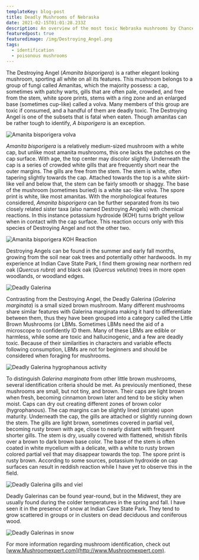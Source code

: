 ```yaml
---
templateKey: blog-post
title: Deadly Mushrooms of Nebraska
date: 2021-02-15T01:01:28.233Z
description: An overview of the most toxic Nebraska mushrooms by Chance Brueggemann.
featuredpost: true
featuredimage: /img/Destroying_Angel.png
tags:
  - identification
  - poisonous mushrooms
---
```


The Destroying Angel (*Amanita bisporigera*) is a rather elegant looking mushroom, sporting all white on all its features. This mushroom belongs to a group of fungi called Amanitas, which the majority possess: a cap, sometimes with patchy warts, gills that are often pale, crowded, and free from the stem, white spore prints, stems with a ring zone and an enlarged base (sometimes cup-like) called a volva. Many members of this group are toxic if consumed, and a handful of them are deadly toxic. The Destroying Angel is one of the subsets that is fatal when eaten. Though amanitas can be rather tough to identify, *A bisporigera* is an exception.

![Amanita bisporigera volva](/img/Mushroom_with_Volva.webp "Amanita bisporigera volva")

*Amanita bisporigera* is a relatively medium-sized mushroom with a white cap, but unlike most amanita mushrooms, this one lacks the patches on the cap surface. With age, the top center may discolor slightly. Underneath the cap is a series of crowded white gills that are frequently short near the outer margins. The gills are free from the stem. The stem is white, often tapering slightly towards the cap. Attached towards the top is a white skirt-like veil and below that, the stem can be fairly smooth or shaggy. The base of the mushroom (sometimes buried) is a white sac-like volva. The spore print is white, like most amanitas. With the morphological features considered, *Amanita bisporigera* can be further separated from its two closely related sister taxa (also named Destroying Angels) with chemical reactions. In this instance potassium hydroxide (KOH) turns bright yellow when in contact with the cap surface. This reaction occurs only with this species of Destroying Angel and not the other two.

![Amanita bisporigera KOH Reaction](/img/Reaction_to_KOH.webp "Amanita bisporigera KOH Reaction")

Destroying Angels can be found in the summer and early fall months, growing from the soil near oak trees and potentially other hardwoods. In my experience at Indian Cave State Park, I find them growing near northern red oak (*Quercus rubra*) and black oak (*Quercus velutina*) trees in more open woodlands, or woodland edges.

![Deadly Galerina](/img/Deadly_Galerina.webp "Deadly Galerina")

Contrasting from the Destroying Angel, the Deadly Galerina (*Galerina marginata*) is a small sized brown mushroom. Many different mushrooms share similar features with Galerina marginata making it hard to differentiate between them, thus they have been grouped into a category called the Little Brown Mushrooms (or LBMs. Sometimes LBMs need the aid of a microscope to confidently ID them. Many of these LBMs are edible or harmless, while some are toxic and hallucinogenic, and a few are deadly toxic. Because of their similarities in characters and variable effects following consumption, LBMs are not for beginners and should be considered when foraging for mushrooms.

![Deadly Galerina hygrophanous activity](/img/Hygrophanous_caps.webp "Deadly Galerina hygrophanous activity")

To distinguish *Galerina marginata* from other little brown mushrooms, several identification criteria should be met. As previously mentioned, these mushrooms are small, but not tiny, and brown. Their caps are light brown when fresh, becoming cinnamon brown later and tend to be sticky when moist. Caps can dry out creating different zones of brown color (hygrophanous). The cap margins can be slightly lined (striate) upon maturity. Underneath the cap, the gills are attached or slightly running down the stem. The gills are light brown, sometimes covered in partial veil, becoming rusty brown with age, close to nearly distant with frequent shorter gills. The stem is dry, usually covered with flattened, whitish fibrils over a brown to dark brown base color. The base of the stem is often coated in white mycelium with a delicate, with a white to rusty brown colored partial veil that may disappear towards the top. The spore print is rusty brown. According to some sources, potassium hydroxide on cap surfaces can result in reddish reaction while I have yet to observe this in the field.

![Deadly Galerina gills and viel](/img/Gills_and_Veils.webp "Deadly Galerina gills and viel")

Deadly Galerinas can be found year-round, but in the Midwest, they are usually found during the colder temperatures in the spring and fall. I have seen it in the presence of snow at Indian Cave State Park. They tend to grow scattered in groups or in clusters on dead deciduous and coniferous wood.

![Deadly Galerinas in snow](/img/Deadly_Galerinas_in_Snow.webp "Deadly Galerinas in snow")

For more information regarding mushroom identification, check out [www.Mushroomexpert.com](http://www.Mushroomexpert.com).